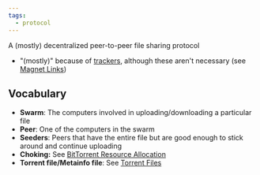 ```yaml
---
tags:
  - protocol
---
```

A (mostly) decentralized peer-to-peer file sharing protocol
- "(mostly)" because of [trackers](BitTorrent/Tracker.md), although these aren't necessary (see [Magnet Links](BitTorrent/Magnet%20Link.md))

## Vocabulary

- **Swarm**: The computers involved in uploading/downloading a particular file
- **Peer**: One of the computers in the swarm
- **Seeders**: Peers that have the entire file but are good enough to stick around and continue uploading
- **Choking:** See [BitTorrent Resource Allocation](BitTorrent/BitTorrent%20Resource%20Allocation.md)
- **Torrent file/Metainfo file**: See [Torrent Files](BitTorrent/Torrent%20Files.md)
